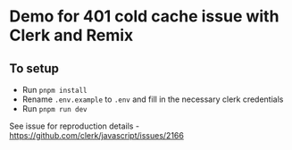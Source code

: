 # Demo for 401 cold cache issue with Clerk and Remix

## To setup

- Run `pnpm install`
- Rename `.env.example` to `.env` and fill in the necessary clerk credentials
- Run `pnpm run dev`

See issue for reproduction details - https://github.com/clerk/javascript/issues/2166
